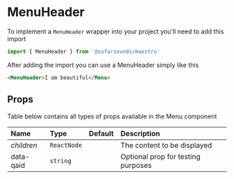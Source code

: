 # MenuHeader

To implement a `MenuHeader` wrapper into your project you'll need to add this import
```js
import { MenuHeader } from '@sofarsounds/maestro'
```

After adding the import you can use a MenuHeader simply like this
```html
<MenuHeader>I am beautiful</Menu>
```

## Props
Table below contains all types of props available in the Menu component  

| Name          | Type        | Default         | Description                      |
| :------------ | :-----      | :-------------- | :------------------------------- |
| *children*    | `ReactNode` |                 | The content to be displayed
| data-qaid     | `string`    |                 | Optional prop for testing purposes
